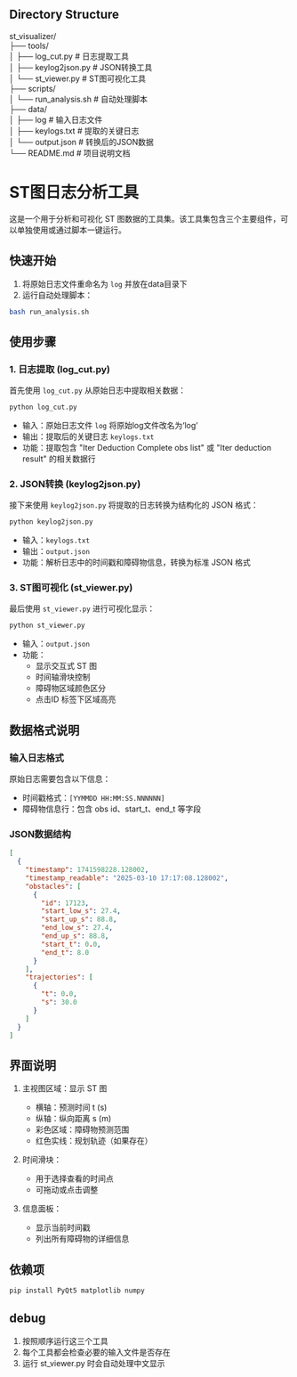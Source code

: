 ## Directory Structure
st_visualizer/  
├── tools/  
│   ├── log_cut.py        # 日志提取工具  
│   ├── keylog2json.py    # JSON转换工具  
│   └── st_viewer.py      # ST图可视化工具  
├── scripts/  
│   └── run_analysis.sh   # 自动处理脚本  
├── data/  
│   ├── log              # 输入日志文件  
│   ├── keylogs.txt      # 提取的关键日志  
│   └── output.json      # 转换后的JSON数据  
└── README.md            # 项目说明文档  


# ST图日志分析工具

这是一个用于分析和可视化 ST 图数据的工具集。该工具集包含三个主要组件，可以单独使用或通过脚本一键运行。

## 快速开始
1. 将原始日志文件重命名为 `log` 并放在data目录下
2. 运行自动处理脚本：
```bash
bash run_analysis.sh
```

## 使用步骤

### 1. 日志提取 (log_cut.py)
首先使用 `log_cut.py` 从原始日志中提取相关数据：
```bash
python log_cut.py
```
- 输入：原始日志文件 `log` 将原始log文件改名为‘log’
- 输出：提取后的关键日志 `keylogs.txt`
- 功能：提取包含 "Iter Deduction Complete obs list" 或 "Iter deduction result" 的相关数据行

### 2. JSON转换 (keylog2json.py)
接下来使用 `keylog2json.py` 将提取的日志转换为结构化的 JSON 格式：
```bash
python keylog2json.py
```
- 输入：`keylogs.txt`
- 输出：`output.json`
- 功能：解析日志中的时间戳和障碍物信息，转换为标准 JSON 格式

### 3. ST图可视化 (st_viewer.py)
最后使用 `st_viewer.py` 进行可视化显示：
```bash
python st_viewer.py
```
- 输入：`output.json`
- 功能：
  - 显示交互式 ST 图
  - 时间轴滑块控制
  - 障碍物区域颜色区分
  - 点击ID 标签下区域高亮

## 数据格式说明

### 输入日志格式
原始日志需要包含以下信息：
- 时间戳格式：`[YYMMDD HH:MM:SS.NNNNNN]`
- 障碍物信息行：包含 obs id、start_t、end_t 等字段

### JSON数据结构
```json
[
  {
    "timestamp": 1741598228.128002,
    "timestamp_readable": "2025-03-10 17:17:08.128002",
    "obstacles": [
      {
        "id": 17123,
        "start_low_s": 27.4,
        "start_up_s": 88.8,
        "end_low_s": 27.4,
        "end_up_s": 88.8,
        "start_t": 0.0,
        "end_t": 8.0
      }
    ],
    "trajectories": [
      {
        "t": 0.0,
        "s": 30.0
      }
    ]
  }
]
```
## 界面说明
1. 主视图区域：显示 ST 图
   
   - 横轴：预测时间 t (s)
   - 纵轴：纵向距离 s (m)
   - 彩色区域：障碍物预测范围
   - 红色实线：规划轨迹（如果存在）
2. 时间滑块：
   - 用于选择查看的时间点
   - 可拖动或点击调整
3. 信息面板：
   - 显示当前时间戳
   - 列出所有障碍物的详细信息

## 依赖项
```bash
pip install PyQt5 matplotlib numpy
```

## debug
1. 按照顺序运行这三个工具
2. 每个工具都会检查必要的输入文件是否存在
3. 运行 st_viewer.py 时会自动处理中文显示
